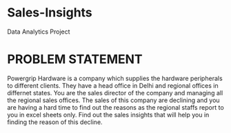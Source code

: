 # Sales-Insights
Data Analytics Project

# PROBLEM STATEMENT
Powergrip Hardware is a company which supplies the hardware peripherals to different clients. They have a head office in Delhi and regional offices in differnet states. You are the sales director of the company and managing all the regional sales offices. The sales of this company are declining and you are having a hard time to find out the reasons as the regional staffs report to you in excel sheets only. Find out the sales insights that will help you in finding the reason of this decline.

